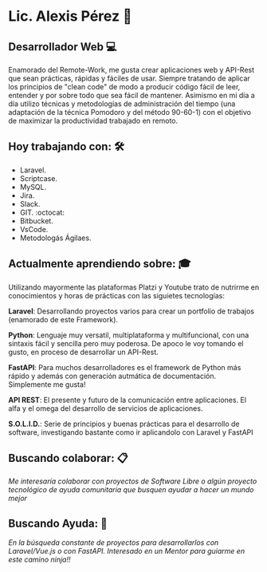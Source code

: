 # Lic. Alexis Pérez 🚀
## __Desarrollador Web__ :computer:
Enamorado del Remote-Work, me gusta crear aplicaciones web y API-Rest que sean prácticas, rápidas y fáciles de usar. Siempre tratando de aplicar los principios de "clean code" de modo a producir código fácil de leer, entender y por sobre todo que sea fácil de mantener. Asimismo en mi día a día utilizo técnicas y metodologías de administración del tiempo (una adaptación de la técnica Pomodoro y del método 90-60-1) con el objetivo de maximizar la productividad trabajado en remoto. 

## Hoy trabajando con: 🛠️

* Laravel.
* Scriptcase.
* MySQL. 
* Jira.
* Slack.
* GIT. :octocat:
* Bitbucket.
* VsCode.
* Metodologás Ágilaes.

## Actualmente aprendiendo sobre: :mortar_board:

Utilizando mayormente las plataformas Platzi y Youtube trato de nutrirme en conocimientos y horas de prácticas con las siguietes tecnologías:

__Laravel__: Desarrollando proyectos varios para crear un portfolio de trabajos (enamorado de este Framework).

__Python__: Lenguaje muy versatil, multiplataforma y multifuncional, con una sintaxis fácil y sencilla pero muy poderosa. De apoco le voy tomando el gusto, en proceso de desarrollar un API-Rest.

__FastAPI__: Para muchos desarrolladores es el framework de Python más rápido y además con generación autmática de documentación. Simplemente me gusta!

__API REST__: El presente y futuro de la comunicación entre aplicaciones. El alfa y el omega del desarrollo de servicios de aplicaciones.

__S.O.L.I.D.__: Serie de principios y buenas prácticas para el desarrollo de software, investigando bastante como ir aplicandolo con Laravel y FastAPI


## Buscando colaborar: 📋

_Me interesaría colaborar con proyectos de Software Libre o algún proyecto tecnológico de ayuda comunitaria que busquen ayudar a hacer un mundo mejor_


## Buscando Ayuda: :mag_right:

_En la búsqueda constante de proyectos para desarrollarlos con Laravel/Vue.js o con FastAPI. Interesado en un Mentor para guiarme en este camino ninja!!_





